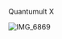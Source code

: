 Quantumult X

![IMG_6869](https://github.com/user-attachments/assets/f962602e-4d9b-403f-99e8-4a50bd3ddc6c)
